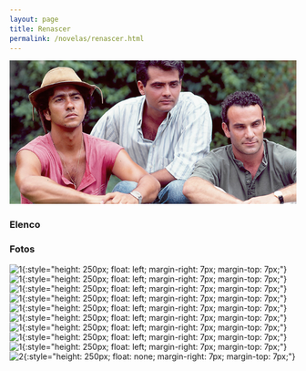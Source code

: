 ```yaml
---
layout: page
title: Renascer
permalink: /novelas/renascer.html
---
```


![Renascer](/novelas/img/renascer_logo.jpg)

### Elenco

### Fotos

![1](/novelas/img/.jpg){:style="height: 250px; float: left; margin-right: 7px; margin-top: 7px;"}
![1](/novelas/img/.jpg){:style="height: 250px; float: left; margin-right: 7px; margin-top: 7px;"}
![1](/novelas/img/.jpg){:style="height: 250px; float: left; margin-right: 7px; margin-top: 7px;"}
![1](/novelas/img/.jpg){:style="height: 250px; float: left; margin-right: 7px; margin-top: 7px;"}
![1](/novelas/img/.jpg){:style="height: 250px; float: left; margin-right: 7px; margin-top: 7px;"}
![1](/novelas/img/.jpg){:style="height: 250px; float: left; margin-right: 7px; margin-top: 7px;"}
![1](/novelas/img/.jpg){:style="height: 250px; float: left; margin-right: 7px; margin-top: 7px;"}
![1](/novelas/img/.jpg){:style="height: 250px; float: left; margin-right: 7px; margin-top: 7px;"}
![1](/novelas/img/.jpg){:style="height: 250px; float: left; margin-right: 7px; margin-top: 7px;"}
![2](/novelas/img/.jpg){:style="height: 250px; float: none; margin-right: 7px; margin-top: 7px;"}

